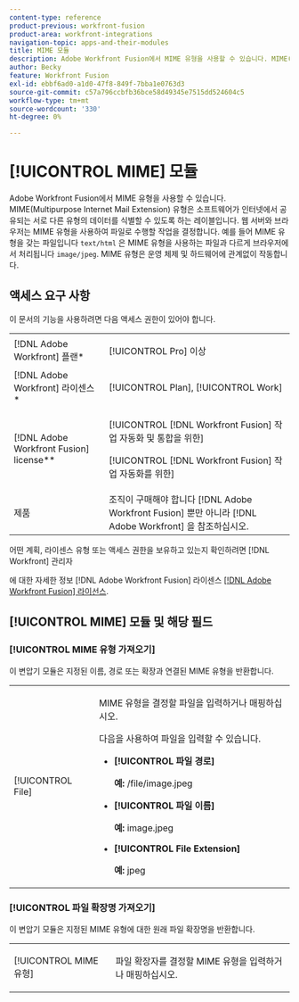 ```yaml
---
content-type: reference
product-previous: workfront-fusion
product-area: workfront-integrations
navigation-topic: apps-and-their-modules
title: MIME 모듈
description: Adobe Workfront Fusion에서 MIME 유형을 사용할 수 있습니다. MIME(Multipurpose Internet Mail Extension) 유형은 소프트웨어가 인터넷에서 공유되는 서로 다른 유형의 데이터를 식별할 수 있도록 하는 레이블입니다. 웹 서버와 브라우저는 MIME 유형을 사용하여 파일로 수행할 작업을 결정합니다. 예를 들어 MIME 유형 텍스트/html인 파일은 MIME 유형 이미지/jpeg의 파일과 다르게 브라우저에서 처리됩니다. MIME 유형은 운영 체제 및 하드웨어에 관계없이 작동합니다.
author: Becky
feature: Workfront Fusion
exl-id: ebbf6ad0-a1d0-47f8-849f-7bba1e0763d3
source-git-commit: c57a796ccbfb36bce58d49345e7515dd524604c5
workflow-type: tm+mt
source-wordcount: '330'
ht-degree: 0%

---
```


# [!UICONTROL MIME] 모듈

Adobe Workfront Fusion에서 MIME 유형을 사용할 수 있습니다. MIME(Multipurpose Internet Mail Extension) 유형은 소프트웨어가 인터넷에서 공유되는 서로 다른 유형의 데이터를 식별할 수 있도록 하는 레이블입니다. 웹 서버와 브라우저는 MIME 유형을 사용하여 파일로 수행할 작업을 결정합니다. 예를 들어 MIME 유형을 갖는 파일입니다 `text/html` 은 MIME 유형을 사용하는 파일과 다르게 브라우저에서 처리됩니다 `image/jpeg`. MIME 유형은 운영 체제 및 하드웨어에 관계없이 작동합니다.

## 액세스 요구 사항

이 문서의 기능을 사용하려면 다음 액세스 권한이 있어야 합니다.

<table style="table-layout:auto"> 
 <col> 
 <col> 
 <tbody> 
  <tr> 
   <td role="rowheader">[!DNL Adobe Workfront] 플랜*</td>
  <td> <p>[!UICONTROL Pro] 이상</p> </td>
  </tr> 
  <tr data-mc-conditions=""> 
   <td role="rowheader">[!DNL Adobe Workfront] 라이센스*</td>
   <td> <p>[!UICONTROL Plan], [!UICONTROL Work]</p> </td> 
  </tr> 
  <tr> 
   <td role="rowheader">[!DNL Adobe Workfront Fusion] license**</td> 
   <td> <p>[!UICONTROL [!DNL Workfront Fusion] 작업 자동화 및 통합을 위한] </p> <p>[!UICONTROL [!DNL Workfront Fusion] 작업 자동화를 위한]</p> </td> 
  </tr> 
  <tr> 
   <td role="rowheader">제품</td> 
   <td>조직이 구매해야 합니다 [!DNL Adobe Workfront Fusion] 뿐만 아니라 [!DNL Adobe Workfront] 을 참조하십시오.</td> 
  </tr> 
 </tbody> 
</table>

어떤 계획, 라이센스 유형 또는 액세스 권한을 보유하고 있는지 확인하려면 [!DNL Workfront] 관리자

에 대한 자세한 정보 [!DNL Adobe Workfront Fusion] 라이센스 [[!DNL Adobe Workfront Fusion] 라이선스](../../workfront-fusion/get-started/license-automation-vs-integration.md).

## [!UICONTROL MIME] 모듈 및 해당 필드

### [!UICONTROL MIME 유형 가져오기]

이 변압기 모듈은 지정된 이름, 경로 또는 확장과 연결된 MIME 유형을 반환합니다.

<table style="table-layout:auto"> 
 <col> 
 <col> 
 <tbody> 
  <tr> 
   <td role="rowheader">[!UICONTROL File]</td> 
   <td> <p>MIME 유형을 결정할 파일을 입력하거나 매핑하십시오. </p> <p>다음을 사용하여 파일을 입력할 수 있습니다.</p> 
    <ul> 
     <li> <p><strong>[!UICONTROL 파일 경로]</strong> </p> <p class="example" data-mc-autonum="<b>Example: </b>"><span class="autonumber"><span><b>예: </b></span></span>/file/image.jpeg</p> </li> 
     <li><strong>[!UICONTROL 파일 이름]</strong>  <p class="example" data-mc-autonum="<b>Example: </b>"><span class="autonumber"><span><b>예: </b></span></span>image.jpeg</p> </li> 
     <li><strong>[!UICONTROL File Extension]</strong>  <p class="example" data-mc-autonum="<b>Example: </b>"><span class="autonumber"><span><b>예: </b></span></span>jpeg</p> </li> 
    </ul> </td> 
  </tr> 
 </tbody> 
</table>

### [!UICONTROL 파일 확장명 가져오기]

이 변압기 모듈은 지정된 MIME 유형에 대한 원래 파일 확장명을 반환합니다.

<table style="table-layout:auto"> 
 <col> 
 <col> 
 <tbody> 
  <tr> 
   <td role="rowheader">[!UICONTROL MIME 유형]</td> 
   <td> <p>파일 확장자를 결정할 MIME 유형을 입력하거나 매핑하십시오. </p> </td> 
  </tr> 
 </tbody> 
</table>
